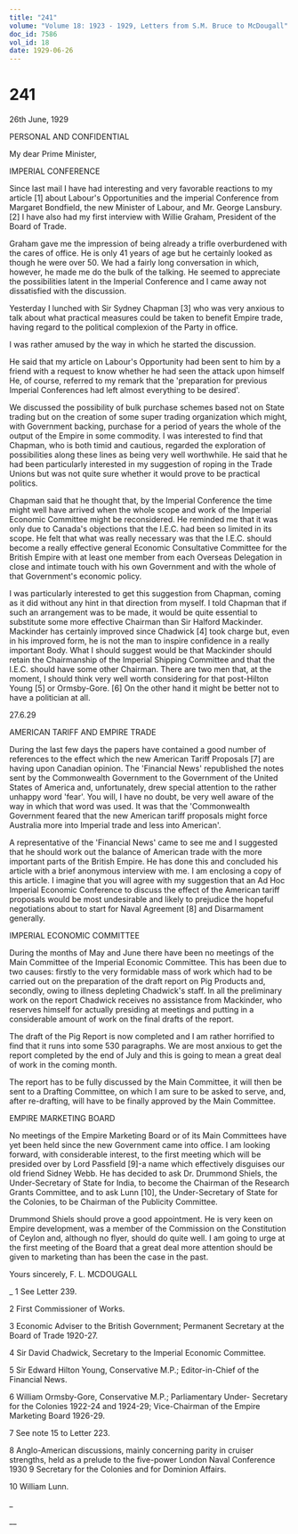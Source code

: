 ```yaml
---
title: "241"
volume: "Volume 18: 1923 - 1929, Letters from S.M. Bruce to McDougall"
doc_id: 7586
vol_id: 18
date: 1929-06-26
---
```


# 241

26th June, 1929

PERSONAL AND CONFIDENTIAL

My dear Prime Minister,

IMPERIAL CONFERENCE

Since last mail I have had interesting and very favorable reactions to my article [1] about Labour's Opportunities and the imperial Conference from Margaret Bondfield, the new Minister of Labour, and Mr. George Lansbury. [2] I have also had my first interview with Willie Graham, President of the Board of Trade.

Graham gave me the impression of being already a trifle overburdened with the cares of office. He is only 41 years of age but he certainly looked as though he were over 50. We had a fairly long conversation in which, however, he made me do the bulk of the talking. He seemed to appreciate the possibilities latent in the Imperial Conference and I came away not dissatisfied with the discussion.

Yesterday I lunched with Sir Sydney Chapman [3] who was very anxious to talk about what practical measures could be taken to benefit Empire trade, having regard to the political complexion of the Party in office.

I was rather amused by the way in which he started the discussion.

He said that my article on Labour's Opportunity had been sent to him by a friend with a request to know whether he had seen the attack upon himself He, of course, referred to my remark that the 'preparation for previous Imperial Conferences had left almost everything to be desired'.

We discussed the possibility of bulk purchase schemes based not on State trading but on the creation of some super trading organization which might, with Government backing, purchase for a period of years the whole of the output of the Empire in some commodity. I was interested to find that Chapman, who is both timid and cautious, regarded the exploration of possibilities along these lines as being very well worthwhile. He said that he had been particularly interested in my suggestion of roping in the Trade Unions but was not quite sure whether it would prove to be practical politics.

Chapman said that he thought that, by the Imperial Conference the time might well have arrived when the whole scope and work of the Imperial Economic Committee might be reconsidered. He reminded me that it was only due to Canada's objections that the I.E.C. had been so limited in its scope. He felt that what was really necessary was that the I.E.C. should become a really effective general Economic Consultative Committee for the British Empire with at least one member from each Overseas Delegation in close and intimate touch with his own Government and with the whole of that Government's economic policy.

I was particularly interested to get this suggestion from Chapman, coming as it did without any hint in that direction from myself. I told Chapman that if such an arrangement was to be made, it would be quite essential to substitute some more effective Chairman than Sir Halford Mackinder. Mackinder has certainly improved since Chadwick [4] took charge but, even in his improved form, he is not the man to inspire confidence in a really important Body. What I should suggest would be that Mackinder should retain the Chairmanship of the Imperial Shipping Committee and that the I.E.C. should have some other Chairman. There are two men that, at the moment, I should think very well worth considering for that post-Hilton Young [5] or Ormsby-Gore. [6] On the other hand it might be better not to have a politician at all.

27.6.29

AMERICAN TARIFF AND EMPIRE TRADE

During the last few days the papers have contained a good number of references to the effect which the new American Tariff Proposals [7] are having upon Canadian opinion. The 'Financial News' republished the notes sent by the Commonwealth Government to the Government of the United States of America and, unfortunately, drew special attention to the rather unhappy word 'fear'. You will, I have no doubt, be very well aware of the way in which that word was used. It was that the 'Commonwealth Government feared that the new American tariff proposals might force Australia more into Imperial trade and less into American'.

A representative of the 'Financial News' came to see me and I suggested that he should work out the balance of American trade with the more important parts of the British Empire. He has done this and concluded his article with a brief anonymous interview with me. I am enclosing a copy of this article. I imagine that you will agree with my suggestion that an Ad Hoc Imperial Economic Conference to discuss the effect of the American tariff proposals would be most undesirable and likely to prejudice the hopeful negotiations about to start for Naval Agreement [8] and Disarmament generally.

IMPERIAL ECONOMIC COMMITTEE

During the months of May and June there have been no meetings of the Main Committee of the Imperial Economic Committee. This has been due to two causes: firstly to the very formidable mass of work which had to be carried out on the preparation of the draft report on Pig Products and, secondly, owing to illness depleting Chadwick's staff. In all the preliminary work on the report Chadwick receives no assistance from Mackinder, who reserves himself for actually presiding at meetings and putting in a considerable amount of work on the final drafts of the report.

The draft of the Pig Report is now completed and I am rather horrified to find that it runs into some 530 paragraphs. We are most anxious to get the report completed by the end of July and this is going to mean a great deal of work in the coming month.

The report has to be fully discussed by the Main Committee, it will then be sent to a Drafting Committee, on which I am sure to be asked to serve, and, after re-drafting, will have to be finally approved by the Main Committee.

EMPIRE MARKETING BOARD

No meetings of the Empire Marketing Board or of its Main Committees have yet been held since the new Government came into office. I am looking forward, with considerable interest, to the first meeting which will be presided over by Lord Passfield [9]-a name which effectively disguises our old friend Sidney Webb. He has decided to ask Dr. Drummond Shiels, the Under-Secretary of State for India, to become the Chairman of the Research Grants Committee, and to ask Lunn [10], the Under-Secretary of State for the Colonies, to be Chairman of the Publicity Committee.

Drummond Shiels should prove a good appointment. He is very keen on Empire development, was a member of the Commission on the Constitution of Ceylon and, although no flyer, should do quite well. I am going to urge at the first meeting of the Board that a great deal more attention should be given to marketing than has been the case in the past.

Yours sincerely, F. L. MCDOUGALL 

_ 1 See Letter 239.

2 First Commissioner of Works.

3 Economic Adviser to the British Government; Permanent Secretary at the Board of Trade 1920-27.

4 Sir David Chadwick, Secretary to the Imperial Economic Committee.

5 Sir Edward Hilton Young, Conservative M.P.; Editor-in-Chief of the Financial News.

6 William Ormsby-Gore, Conservative M.P.; Parliamentary Under- Secretary for the Colonies 1922-24 and 1924-29; Vice-Chairman of the Empire Marketing Board 1926-29.

7 See note 15 to Letter 223.

8 Anglo-American discussions, mainly concerning parity in cruiser strengths, held as a prelude to the five-power London Naval Conference 1930 9 Secretary for the Colonies and for Dominion Affairs.

10 William Lunn.

_

__
